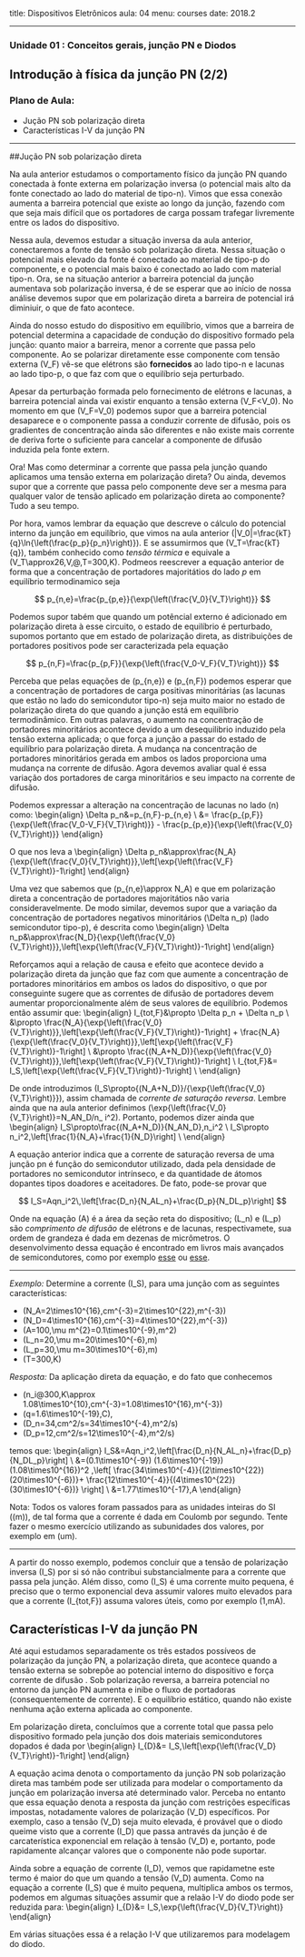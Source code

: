 title: Dispositivos Eletrônicos
aula: 04
menu: courses
date: 2018.2

---
### Unidade 01 : Conceitos gerais, junção PN e Diodos
## Introdução à física da junção PN (2/2)

### Plano de Aula:
* Jução PN sob polarização direta
* Características I-V da junção PN

---

##Jução PN sob polarização direta

Na aula anterior estudamos o comportamento físico da junção PN quando conectada à fonte externa em polarização inversa (o potencial mais alto da fonte conectado ao lado do material de tipo-n). Vimos que essa conexão aumenta a barreira potencial que existe ao longo da junção, fazendo com que seja mais difícil que os portadores de carga possam trafegar livremente entre os lados do dispositivo.

Nessa aula, devemos estudar a situação inversa da aula anterior, conectaremos a fonte de tensão sob polarização direta. Nessa situação o potencial mais elevado da fonte é conectado ao material de tipo-p do componente, e o potencial mais baixo é conectado ao lado com material tipo-n. Ora, se na situação anterior a barreira potencial da junção aumentava sob polarização inversa, é de se esperar que ao início de nossa análise devemos supor que em polarização direta a barreira de potencial irá diminiuir, o que de fato acontece.

Ainda do nosso estudo do dispositivo em equilíbrio, vimos que a barreira de potencial determina a capacidade de condução do dispositivo formado pela junção: quanto maior a barreira, menor a corrente que passa pelo componente. Ao se polarizar diretamente esse componente com tensão externa \(V_F\) vê-se que elétrons são **fornecidos** ao lado tipo-n e lacunas ao lado tipo-p, o que faz com que o equilíbrio seja perturbado.

Apesar da perturbação formada pelo fornecimento de elétrons e lacunas, a barreira potencial ainda vai existir enquanto a tensão externa \(V_F<V_0\). No momento em que \(V_F=V_0\) podemos supor que a barreira potencial desaparece e o componente passa a conduzir corrente de difusão, pois os gradientes de concentração ainda são diferentes e não existe mais corrente de deriva forte o suficiente para cancelar a componente de difusão induzida pela fonte extern.

Ora! Mas como determinar a corrente que passa pela junção quando aplicamos uma tensão externa em polarização direta? Ou ainda, devemos supor que a corrente que passa pelo componente deve ser a mesma para qualquer valor de tensão aplicado em polarização direta ao componente? Tudo a seu tempo.

Por hora, vamos lembrar da equação que descreve o cálculo do potencial interno da junção em equilíbrio, que vimos na aula anterior \(|V_0|=\frac{kT}{q}\ln{\left(\frac{p_p}{p_n}\right)}\). E se assumirmos que \(V_T=\frac{kT}{q}\), também conhecido como *tensão térmica* e equivale a \(V_T\approx26\,V\,@\,T=300\,K\). Podmeos reescrever a equação anterior de forma que a concentração de portadores majoritátios do lado *p* em equilíbrio termodinamico seja

$$
p_{n,e}=\frac{p_{p,e}}{\exp{\left(\frac{V_0}{V_T}\right)}}
$$

Podemos supor tabém que quando um potêncial externo é adicionado em polarização direta à esse circuito, o estado de equilíbrio é perturbado, supomos portanto que em estado de polarização direta, as distribuições de portadores positivos pode ser caracterizada pela equação

$$
p_{n,F}=\frac{p_{p,F}}{\exp{\left(\frac{V_0-V_F}{V_T}\right)}}
$$  

Perceba que pelas equações de \(p_{n,e}\) e \(p_{n,F}\) podemos esperar que a concentração de portadores de carga positivas minoritárias (as lacunas que estão no lado do semicondutor tipo-n) seja muito maior no estado de polarização direta do que quando a junção está em equilíbrio termodinâmico. Em outras palavras, o aumento na concentração de portadores minoritários acontece devido a um desequilibrio induzido pela tensão externa aplicada; o que força a junção a passar do estado de equilíbrio para polarização direta. A mudança na concentração de portadores minoritários gerada em ambos os lados proporciona uma mudança na corrente de difusão. Agora devemos avaliar qual é essa variação dos portadores de carga minoritários e seu impacto na corrente de difusão.

Podemos expressar a alteração na concentração de lacunas no lado \(n\) como:
\begin{align}
\Delta p_n&=p_{n,F}-p_{n,e} \\
&= \frac{p_{p,F}}{\exp{\left(\frac{V_0-V_F}{V_T}\right)}} - \frac{p_{p,e}}{\exp{\left(\frac{V_0}{V_T}\right)}}
\end{align}

O que nos leva a
\begin{align}
\Delta p_n&\approx\frac{N_A}{\exp{\left(\frac{V_0}{V_T}\right)}}\,\left[\exp{\left(\frac{V_F}{V_T}\right)}-1\right]
\end{align}

Uma vez que sabemos que \(p_{n,e}\approx N_A\) e que em polarização direta a concentração de portadores majoritátios não varia consideravelmente. De modo similar, devemos supor que a variação da concentração de portadores negativos minoritários \(\Delta n_p\) (lado semicondutor tipo-p), é descrita como
\begin{align}
\Delta n_p&\approx\frac{N_D}{\exp{\left(\frac{V_0}{V_T}\right)}}\,\left[\exp{\left(\frac{V_F}{V_T}\right)}-1\right]
\end{align}

Reforçamos aqui a relação de causa e efeito que acontece devido a polarização direta da junção que faz com que aumente a concentração de portadores minoritários em ambos os lados do dispositivo, o que por conseguinte sugere que as correntes de difusão de portadores devem aumentar proporcionalmente além de seus valores de equilíbrio. Podemos então assumir que:
\begin{align}
I_{tot,F}&\propto \Delta p_n + \Delta n_p \\
         &\propto \frac{N_A}{\exp{\left(\frac{V_0}{V_T}\right)}}\,\left[\exp{\left(\frac{V_F}{V_T}\right)}-1\right] +
                  \frac{N_A}{\exp{\left(\frac{V_0}{V_T}\right)}}\,\left[\exp{\left(\frac{V_F}{V_T}\right)}-1\right] \\
         &\propto \frac{(N_A+N_D)}{\exp{\left(\frac{V_0}{V_T}\right)}}\,\left[\exp{\left(\frac{V_F}{V_T}\right)}-1\right] \\
I_{tot,F}&= I_S\,\left[\exp{\left(\frac{V_F}{V_T}\right)}-1\right] \\
\end{align}

De onde introduzimos \(I_S\propto{(N_A+N_D)}/{\exp{\left(\frac{V_0}{V_T}\right)}}\), assim chamada de *corrente de saturação reversa*. Lembre ainda que na aula anterior definimos \(\exp{\left(\frac{V_0}{V_T}\right)}=N_AN_D/n_ i^2\). Portanto, podemos dizer ainda que
\begin{align}
I_S\propto\frac{(N_A+N_D)}{N_AN_D}\,n_i^2 \\
I_S\propto n_i^2\,\left[\frac{1}{N_A}+\frac{1}{N_D}\right] \\
\end{align}

A equação anterior indica que a corrente de saturação reversa de uma junção pn é função do semicondutor utilizado, dada pela densidade de portadores no semicondutor intrínseco, e da quantidade de átomos dopantes tipos doadores e aceitadores. De fato, pode-se provar que

$$
I_S=Aqn_i^2\,\left[\frac{D_n}{N_AL_n}+\frac{D_p}{N_DL_p}\right]
$$

Onde na equação \(A\) é a área da seção reta do dispositivo; \(L_n\) e \(L_p\) são *comprimento de difusão* de elétrons e de lacunas, respectivamete, sua ordem de grandeza é dada em dezenas de micrômetros. O desenvolvimento dessa equação é encontrado em livros mais avançados de semicondutores, como por exemplo [esse](https://www.amazon.com/Physics-Semiconductor-Devices-Simon-Sze/dp/0471143235/ref=sr_1_8?ie=UTF8&qid=1544391374&sr=8-8&keywords=of+Semiconductor+Devices) ou [esse](https://www.livrariadafisica.com.br/detalhe_produto.aspx?id=144433&titulo=Materiais+e+dispositivos+eletr%C3%B4nicos).

---
*Exemplo:*
Determine a corrente \(I_S\), para uma junção com as seguintes características:

* \(N_A=2\times10^{16}\,cm^{-3}=2\times10^{22}\,m^{-3}\)
* \(N_D=4\times10^{16}\,cm^{-3}=4\times10^{22}\,m^{-3}\)
* \(A=100\,\mu m^{2}=0.1\times10^{-9}\,m^2\)
* \(L_n=20\,\mu m=20\times10^{-6}\,m\)
* \(L_p=30\,\mu m=30\times10^{-6}\,m\)
* \(T=300\,K\)

*Resposta:*
Da aplicação direta da equação, e do fato que conhecemos

* \(n_i@300\,K\approx 1.08\times10^{10}\,cm^{-3}=1.08\times10^{16}\,m^{-3}\)
* \(q=1.6\times10^{-19}\,C\),
* \(D_n=34\,cm^2/s=34\times10^{-4}\,m^2/s\)
* \(D_p=12\,cm^2/s=12\times10^{-4}\,m^2/s\)

temos que:
\begin{align}
I_S&=Aqn_i^2\,\left[\frac{D_n}{N_AL_n}+\frac{D_p}{N_DL_p}\right] \\
   &=(0.1\times10^{-9})
      (1.6\times10^{-19})
      (1.08\times10^{16})^2
      \,\left[
        \frac{34\times10^{-4}}{(2\times10^{22})(20\times10^{-6})}+
        \frac{12\times10^{-4}}{(4\times10^{22})(30\times10^{-6})}
      \right] \\
   &=1.77\times10^{-17}\,A
\end{align}

Nota: Todos os valores foram passados para as unidades inteiras do SI (\(m\)), de tal forma que a corrente é dada em Coulomb por segundo. Tente fazer o mesmo exercício utilizando as subunidades dos valores, por exemplo em \(um\).

---

A partir do nosso exemplo, podemos concluir que a tensão de polarização inversa \(I_S\) por si só não contribui substancialmente para a corrente que passa pela junção. Além disso, como \(I_S\) é uma corrente muito pequena, é preciso que o termo exponencial deva assumir valores muito elevados para que a corrente \(I_{tot,F}\) assuma valores úteis, como por exemplo \(1\,mA\).

## Características I-V da junção PN

Até aqui estudamos separadamente os três estados possíveos de polarização da junção PN, a polarização direta, que acontece quando a tensão externa se sobrepôe ao potencial interno do dispositivo e força corrente de difusão . Sob polarização reversa, a barreira potencial no entorno da junção PN aumenta e inibe o fluxo de portadoras (consequentemente de corrente). E o equilíbrio estático, quando não existe nenhuma ação externa aplicada ao componente.

Em polarização direta, concluímos que a corrente total que passa pelo dispositivo formado pela junção dos dois materiais semicondutores dopados é dada por
\begin{align}
I_{D}&= I_S\,\left[\exp{\left(\frac{V_D}{V_T}\right)}-1\right]
\end{align}

A equação acima denota o comportamento da junção PN sob polarização direta mas também pode ser utilizada para modelar o comportamento da junção em polarização inversa até determinado valor. Perceba no entanto que essa equação denota a resposta da junção com restrições específicas impostas, notadamente valores de polarização \(V_D\) específicos. Por exemplo, caso a tensão \(V_D\) seja muito elevada, é provável que o diodo queime visto que a corrente \(I_D\) que passa antravés da junção é de carcaterística exponencial em relação à tensão \(V_D\) e, portanto, pode rapidamente alcançar valores que o componente não pode suportar.

Ainda sobre a equação de corrente \(I_D\), vemos que rapidametne este termo é maior do que um quando a tensão \(V_D\) aumenta. Como na equação a corrente \(I_S\) que é muito pequena, multiplica ambos os termos, podemos em algumas situações assumir que a relaão I-V do diodo pode ser reduzida para:
\begin{align}
I_{D}&= I_S\,\exp{\left(\frac{V_D}{V_T}\right)}
\end{align}

Em várias situações essa é a relação I-V que utilizaremos para modelagem do diodo.
